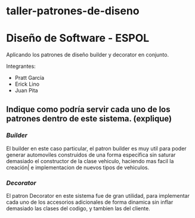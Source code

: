 # taller-patrones-de-diseno
# Diseño de Software - ESPOL
Aplicando los patrones de diseño builder y decorator en conjunto.

Integrantes:
* Pratt García
* Erick Lino
* Juan Pita

## **Indique como podría servir cada uno de los patrones dentro de este sistema. (explique)**
### _Builder_
El builder en este caso particular, el patron builder es muy util para poder generar automoviles construidos de una forma especifica sin saturar demasiado el constructor de la clase vehiculo, haciendo mas facil la creación| e implementacion de nuevos tipos de vehiculos.
### _Decorator_
El patron Decorator en este sistema fue de gran utilidad, para implementar cada uno de los accesorios adicionales de forma dinamica sin inflar demasiado las clases del codigo, y tambien las del cliente.
